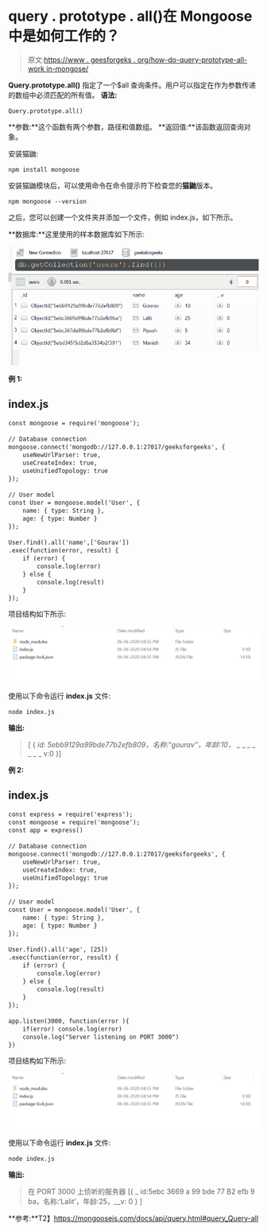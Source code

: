 # query . prototype . all()在 Mongoose 中是如何工作的？

> 原文:[https://www . geesforgeks . org/how-do-query-prototype-all-work in-mongose/](https://www.geeksforgeeks.org/how-does-query-prototype-all-work-in-mongoose/)

**Query.prototype.all()** 指定了一个$all 查询条件。用户可以指定在作为参数传递的数组中必须匹配的所有值。
**语法:**

```
Query.prototype.all()
```

**参数:**这个函数有两个参数，路径和值数组。
**返回值:**该函数返回查询对象。

安装猫鼬:

```
npm install mongoose
```

安装猫鼬模块后，可以使用命令在命令提示符下检查您的**猫鼬**版本。

```
npm mongoose --version
```

之后，您可以创建一个文件夹并添加一个文件，例如 index.js，如下所示。

**数据库:**这里使用的样本数据库如下所示:

![](img/2134265eb70c448baf37786789f2598a.png)

**例 1:**

## index.js

```
const mongoose = require('mongoose');

// Database connection
mongoose.connect('mongodb://127.0.0.1:27017/geeksforgeeks', {
    useNewUrlParser: true,
    useCreateIndex: true,
    useUnifiedTopology: true
});

// User model
const User = mongoose.model('User', { 
    name: { type: String },
    age: { type: Number }
});

User.find().all('name',['Gourav'])
.exec(function(error, result) {
    if (error) {
        console.log(error)
    } else {
        console.log(result)
    }
});
```

项目结构如下所示:

![](img/3209d9b4369c180282a34be8070d7d6e.png)

使用以下命令运行 **index.js** 文件:

```
node index.js
```

**输出:**

> [ { _id: 5ebb9129a99bde77b2efb809，名称:“gourav”，年龄:10，_ _ _ _ _ _ _ _ v:0 }]

**例 2:**

## index.js

```
const express = require('express');
const mongoose = require('mongoose');
const app = express()

// Database connection
mongoose.connect('mongodb://127.0.0.1:27017/geeksforgeeks', {
    useNewUrlParser: true,
    useCreateIndex: true,
    useUnifiedTopology: true
});

// User model
const User = mongoose.model('User', { 
    name: { type: String },
    age: { type: Number }
});

User.find().all('age', [25])
.exec(function(error, result) {
    if (error) {
        console.log(error)
    } else {
        console.log(result)
    }
});

app.listen(3000, function(error ){
    if(error) console.log(error)
    console.log("Server listening on PORT 3000")
})
```

项目结构如下所示:

![](img/3209d9b4369c180282a34be8070d7d6e.png)

使用以下命令运行 **index.js** 文件:

```
node index.js
```

**输出:**

> 在 PORT 3000 上侦听的服务器
> [{ _ id:5ebc 3669 a 99 bde 77 B2 efb 9 ba，名称:‘Lalit’，年龄:25，__v: 0 } ]

**参考:**T2】https://mongoosejs.com/docs/api/query.html#query_Query-all